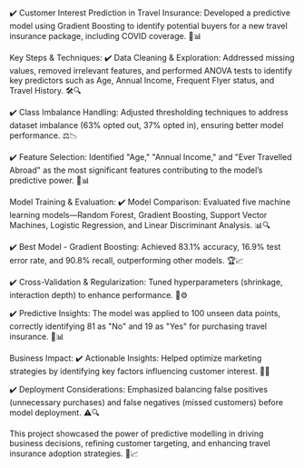 ✔️ Customer Interest Prediction in Travel Insurance: Developed a predictive model using Gradient Boosting to identify potential buyers for a new travel insurance package, including COVID coverage. 🛫📊

Key Steps & Techniques:
✔️ Data Cleaning & Exploration: Addressed missing values, removed irrelevant features, and performed ANOVA tests to identify key predictors such as Age, Annual Income, Frequent Flyer status, and Travel History. 🛠️🔍

✔️ Class Imbalance Handling: Adjusted thresholding techniques to address dataset imbalance (63% opted out, 37% opted in), ensuring better model performance. ⚖️📉

✔️ Feature Selection: Identified "Age," "Annual Income," and "Ever Travelled Abroad" as the most significant features contributing to the model’s predictive power. 🎯📊

Model Training & Evaluation:
✔️ Model Comparison: Evaluated five machine learning models—Random Forest, Gradient Boosting, Support Vector Machines, Logistic Regression, and Linear Discriminant Analysis. 📊🔍

✔️ Best Model - Gradient Boosting: Achieved 83.1% accuracy, 16.9% test error rate, and 90.8% recall, outperforming other models. 🏆📈

✔️ Cross-Validation & Regularization: Tuned hyperparameters (shrinkage, interaction depth) to enhance performance. 🔄⚙️

✔️ Predictive Insights: The model was applied to 100 unseen data points, correctly identifying 81 as "No" and 19 as "Yes" for purchasing travel insurance. 🔮📊

Business Impact:
✔️ Actionable Insights: Helped optimize marketing strategies by identifying key factors influencing customer interest. 🎯📢

✔️ Deployment Considerations: Emphasized balancing false positives (unnecessary purchases) and false negatives (missed customers) before model deployment. ⚠️🔍

This project showcased the power of predictive modelling in driving business decisions, refining customer targeting, and enhancing travel insurance adoption strategies. 🚀📈
